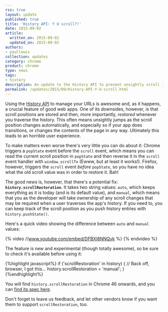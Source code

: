 ```yaml
---
rss: true
layout: update
published: true
title: 'History API: Y U scroll?!'
date: 2015-09-02
article:
  written_on: 2015-09-02
  updated_on: 2015-09-02
authors:
- paullewis
collection: updates
category: chrome
product: chrome
type: news
tags:
- history
description: An update to the History API to prevent unsightly scroll jumping.
permalink: /updates/2015/09/History-API-Y-U-scroll.html
---
```


Using the [History API](https://developer.mozilla.org/en-US/docs/Web/API/History_API) to manage your URLs is awesome and, as it happens, a crucial feature of good web apps. One of its downsides, however, is that scroll positions are stored and then, more importantly, _restored_ whenever you traverse the history. This often means unsightly jumps as the scroll position changes automatically, and especially so if your app does transitions, or changes the contents of the page in any way. Ultimately this leads to an horrible user experience.

To make matters even worse there's very little you can do about it: Chrome triggers a `popState` event before the `scroll` event, which means you can read the current scroll position in `popState` and then reverse it in the `scroll` event handler with `window.scrollTo` (Ewww, but at least it works!). Firefox, however, triggers the `scroll` event _before_ `popState`, so you have no idea what the old scroll value was in order to restore it. Bah!

The good news is, however, that there's a potential fix: **`history.scrollRestoration`**. It takes two string values: `auto`, which keeps everything as it is today (and is its default value), and `manual`, which means that you as the developer will take ownership of any scroll changes that may be required when a user traverses the app's history. If you need to, you can keep track of the scroll position as you push history entries with `history.pushState()`.

Here's a quick video showing the difference between `auto` and `manual` values:

{% video //www.youtube.com/embed/DFBXl8NNQyk %} {% endvideo %}

The feature is new and experimental (though totally awesome), so be sure to check it's available before using it:

{%highlight javascript%}
if ('scrollRestoration' in history) {
  // Back off, browser, I got this...
  history.scrollRestoration = 'manual';
}
{%endhighlight%}

You will find `history.scrollRestoration` in Chrome 46 onwards, and you can [find its spec here](http://majido.github.io/scroll-restoration-proposal/history-based-api.html#web-idl).

Don't forget to leave us feedback, and let other vendors know if you want them to support `scrollRestoration`, too.
